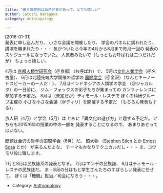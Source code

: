 ```yaml
---
title: "来年度前期は毎月発表があって、とても嬉しい"
author: Satoshi Nakagawa
category: Anthropology

---
```


[2016-01-31]  
 発表に申し込んだり、
小さな会議を開催したり、
学会のパネルに誘われたり、
講演を頼まれたり・・・
気がついたら今年の4月から8月まで毎月一回の
発表のスケジュールになっていた。
人気者みたいで（もっともお呼ばれは二つだけだが）
ちょっと嬉しい。

 4月は
[京都人類学研究会](https://ja-jp.facebook.com/kyojinken/)（＠京都）（お呼ばれ）で、
5月は[文化人類学会](http://www.jasca.org/meeting/50th/)（＠名古屋）、
6月は北陸先端大学開催の哲学の
[国際学会](http://philevents.org/event/show/17920)（＠金沢）（なんとキーノートスピーカーの一人だ！）、
7月はインドネシアの人類学の学会
（＠ジャカルタ）の一日前に、
ジム・フォックスの弟子たちが集まっての
カンファレンスに参加する予定だ。
8月は（未定だが）ティモール・レステで
ぼくの科研グループ主催の
小さな小さな会議（＠ディリ）を開催する予定だ
（もちろん発表もする）。

<!--more-->

 京人研（4月）と学会（5月）は
ともに「異文化の遊び方」と題する予定だ。
どちらも2015/6年の授業の中の一部を
発表することになるので、
あまりあせってはいない。

 問題は金沢の哲学の国際学会（6月）だ。
超大物
（[Stephen Stich](https://ja.wikipedia.org/wiki/%E3%82%B9%E3%83%86%E3%82%A3%E3%83%BC%E3%83%B4%E3%83%B3%E3%83%BB%E3%82%B9%E3%83%86%E3%82%A3%E3%83%83%E3%83%81) とか
[Ernest Sosa](https://en.wikipedia.org/wiki/Ernest_Sosa) とか）
が来るんだよな。
テーマもかなりテクニカルだし・・・
ま、コウモリ役に徹します。

 7月と8月は民族誌系の発表となる。
7月はエンデの民族誌、
8月はティモール・レステの民族誌だ。
ま・8月の分はもと学生さんたちのすばらしい発表に任せて、
ぼくは「概観」担当／司会になろう・・・。

- Category: [Anthropology](/categories.html#Anthropology)

